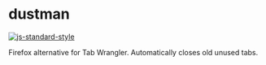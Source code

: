 # dustman

[![js-standard-style](https://img.shields.io/badge/code%20style-standard-brightgreen.svg)](http://standardjs.com/)

Firefox alternative for Tab Wrangler. Automatically closes old unused tabs.
